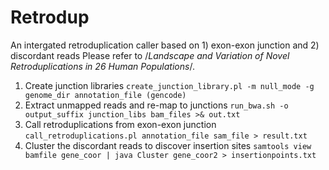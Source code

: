 # Retrodup

An intergated retroduplication caller based on 1) exon-exon junction and 2) discordant reads
Please refer to /*Landscape and Variation of Novel Retroduplications in 26 Human Populations*/. 


1. Create junction libraries
`create_junction_library.pl -m null_mode -g genome_dir annotation_file (gencode)`
2. Extract unmapped reads and re-map to junctions
`run_bwa.sh -o output_suffix junction_libs bam_files >& out.txt`
3. Call retroduplications from exon-exon junction
`call_retroduplications.pl annotation_file sam_file > result.txt`
4. Cluster the discordant reads to discover insertion sites	
`samtools view bamfile gene_coor | java Cluster gene_coor2 > insertionpoints.txt`

